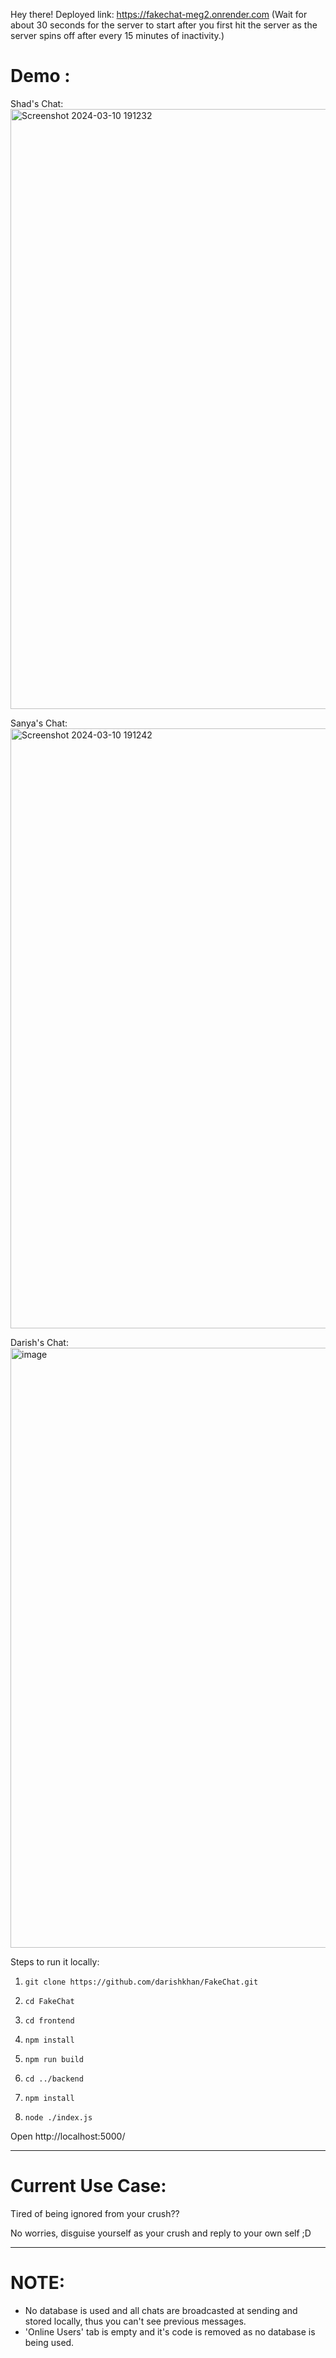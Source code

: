 Hey there!
Deployed link: https://fakechat-meg2.onrender.com 
(Wait for about 30 seconds for the server to start after you first hit the server as the server spins off after every 15 minutes of inactivity.)

# Demo :

Shad's Chat:
<img width="960" alt="Screenshot 2024-03-10 191232" src="https://github.com/darishkhan/FakeChat/assets/93848997/6fd304a1-a5cd-40f6-a196-14099e435829">


Sanya's Chat:
<img width="960" alt="Screenshot 2024-03-10 191242" src="https://github.com/darishkhan/FakeChat/assets/93848997/9acc71c4-4ad2-43af-bba2-8b3c784b35c3">


Darish's Chat:
<img width="960" alt="image" src="https://github.com/darishkhan/FakeChat/assets/93848997/e9f6011c-0585-4cd7-afc8-85e23411516c">





Steps to run it locally:
1. ```
   git clone https://github.com/darishkhan/FakeChat.git
   ```
2. ```
   cd FakeChat
   ```
3. ```
   cd frontend
   ```
4. ```
   npm install
   ```
5. ```
   npm run build
   ```
6. ```
   cd ../backend
   ```
7. ```
   npm install
   ```
8. ```
   node ./index.js
   ```
   
Open http://localhost:5000/

---
# Current Use Case:

Tired of being ignored from your crush??

No worries, disguise yourself as your crush and reply to your own self ;D

---

# NOTE:
- No database is used and all chats are broadcasted at sending and stored locally, thus you can't see previous messages.
- 'Online Users' tab is empty and it's code is removed as no database is being used.
